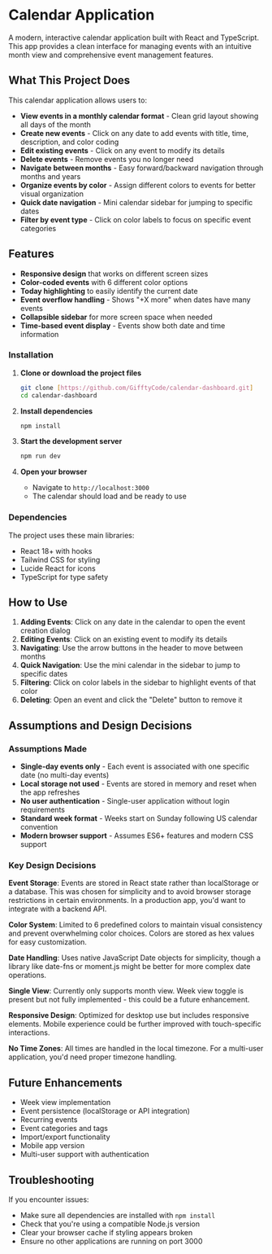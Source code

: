 # Calendar Application

A modern, interactive calendar application built with React and TypeScript. This app provides a clean interface for managing events with an intuitive month view and comprehensive event management features.

## What This Project Does

This calendar application allows users to:

- **View events in a monthly calendar format** - Clean grid layout showing all days of the month
- **Create new events** - Click on any date to add events with title, time, description, and color coding
- **Edit existing events** - Click on any event to modify its details
- **Delete events** - Remove events you no longer need
- **Navigate between months** - Easy forward/backward navigation through months and years
- **Organize events by color** - Assign different colors to events for better visual organization
- **Quick date navigation** - Mini calendar sidebar for jumping to specific dates
- **Filter by event type** - Click on color labels to focus on specific event categories

## Features

- **Responsive design** that works on different screen sizes
- **Color-coded events** with 6 different color options
- **Today highlighting** to easily identify the current date
- **Event overflow handling** - Shows "+X more" when dates have many events
- **Collapsible sidebar** for more screen space when needed
- **Time-based event display** - Events show both date and time information

### Installation

1. **Clone or download the project files**

   ```bash
   git clone [https://github.com/GifftyCode/calendar-dashboard.git]
   cd calendar-dashboard
   ```

2. **Install dependencies**

   ```bash
   npm install

   ```

3. **Start the development server**

   ```bash
   npm run dev

   ```

4. **Open your browser**
   - Navigate to `http://localhost:3000`
   - The calendar should load and be ready to use

### Dependencies

The project uses these main libraries:

- React 18+ with hooks
- Tailwind CSS for styling
- Lucide React for icons
- TypeScript for type safety

## How to Use

1. **Adding Events**: Click on any date in the calendar to open the event creation dialog
2. **Editing Events**: Click on an existing event to modify its details
3. **Navigating**: Use the arrow buttons in the header to move between months
4. **Quick Navigation**: Use the mini calendar in the sidebar to jump to specific dates
5. **Filtering**: Click on color labels in the sidebar to highlight events of that color
6. **Deleting**: Open an event and click the "Delete" button to remove it

## Assumptions and Design Decisions

### Assumptions Made

- **Single-day events only** - Each event is associated with one specific date (no multi-day events)
- **Local storage not used** - Events are stored in memory and reset when the app refreshes
- **No user authentication** - Single-user application without login requirements
- **Standard week format** - Weeks start on Sunday following US calendar convention
- **Modern browser support** - Assumes ES6+ features and modern CSS support

### Key Design Decisions

**Event Storage**: Events are stored in React state rather than localStorage or a database. This was chosen for simplicity and to avoid browser storage restrictions in certain environments. In a production app, you'd want to integrate with a backend API.

**Color System**: Limited to 6 predefined colors to maintain visual consistency and prevent overwhelming color choices. Colors are stored as hex values for easy customization.

**Date Handling**: Uses native JavaScript Date objects for simplicity, though a library like date-fns or moment.js might be better for more complex date operations.

**Single View**: Currently only supports month view. Week view toggle is present but not fully implemented - this could be a future enhancement.

**Responsive Design**: Optimized for desktop use but includes responsive elements. Mobile experience could be further improved with touch-specific interactions.

**No Time Zones**: All times are handled in the local timezone. For a multi-user application, you'd need proper timezone handling.

## Future Enhancements

- Week view implementation
- Event persistence (localStorage or API integration)
- Recurring events
- Event categories and tags
- Import/export functionality
- Mobile app version
- Multi-user support with authentication

## Troubleshooting

If you encounter issues:

- Make sure all dependencies are installed with `npm install`
- Check that you're using a compatible Node.js version
- Clear your browser cache if styling appears broken
- Ensure no other applications are running on port 3000
